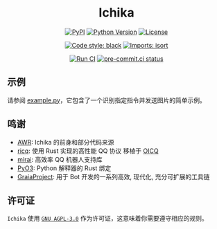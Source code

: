 <div align="center">

# Ichika


[![PyPI](https://img.shields.io/pypi/v/ichika)](https://github.com/BlueGlassBlock/ichika/blob/master/CHANGELOG.md)
[![Python Version](https://img.shields.io/pypi/pyversions/ichika)](https://pypi.org/project/ichika)
[![License](https://img.shields.io/github/license/BlueGlassBlock/Ichika)](https://github.com/BlueGlassBlock/Ichika/blob/master/LICENSE)

[![Code style: black](https://img.shields.io/badge/code%20style-black-000000.svg)](https://github.com/psf/black)
[![Imports: isort](https://img.shields.io/badge/%20imports-isort-%231674b1?style=flat&labelColor=ef8336)](https://pycqa.github.io/isort/)

[![Run CI](https://github.com/BlueGlassBlock/Ichika/actions/workflows/ci.yml/badge.svg)](https://github.com/BlueGlassBlock/Ichika/actions/workflows/ci.yml)
[![pre-commit.ci status](https://results.pre-commit.ci/badge/github/BlueGlassBlock/Ichika/master.svg)](https://results.pre-commit.ci/latest/github/BlueGlassBlock/Ichika/master)

</div>

## 示例

请参阅 [example.py](./example.py)，它包含了一个识别指定指令并发送图片的简单示例。

<!-- start docs-include -->

## 鸣谢

- [AWR](https://github.com/wybxc/awr): Ichika 的前身和部分代码来源
- [ricq](https://github.com/lz1998/ricq): 使用 Rust 实现的高性能 QQ 协议 移植于 [OICQ](https://github.com/takayama-lily/oicq)
- [mirai](https://github.com/mamoe/mirai): 高效率 QQ 机器人支持库
- [PyO3](https://github.com/PyO3/PyO3): Python 解释器的 Rust 绑定
- [GraiaProject](https://github.com/GraiaProject): 用于 Bot 开发的一系列高效, 现代化, 充分可扩展的工具链

## 许可证

`Ichika` 使用 [`GNU AGPL-3.0`](https://choosealicense.com/licenses/agpl-3.0/) 作为许可证，这意味着你需要遵守相应的规则。

<!-- end docs-include -->
